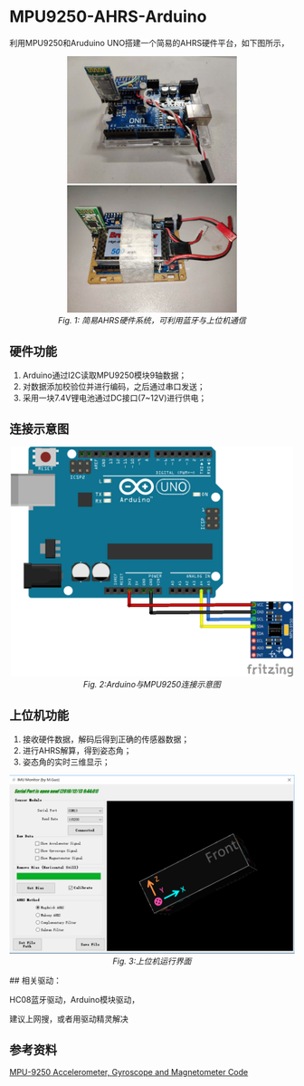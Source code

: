 

# MPU9250-AHRS-Arduino

利用MPU9250和Aruduino UNO搭建一个简易的AHRS硬件平台，如下图所示，

<p align="center">
  <img src="./images/demo2.jpg" width="300" />
  <img src="./images/demo3.jpg" width="300" />
  <br>
  <em>Fig. 1: 简易AHRS硬件系统，可利用蓝牙与上位机通信</em>
</p>


## 硬件功能

1. Arduino通过I2C读取MPU9250模块9轴数据；
2. 对数据添加校验位并进行编码，之后通过串口发送；
3. 采用一块7.4V锂电池通过DC接口(7~12V)进行供电；



## 连接示意图

<p align="center">
  <img src="./images/arduino-and-mpu9250_bb.png" width="500" />
  <br>
  <em>Fig. 2:Arduino与MPU9250连接示意图</em>
</p>


## 上位机功能

1. 接收硬件数据，解码后得到正确的传感器数据；
2. 进行AHRS解算，得到姿态角；
3. 姿态角的实时三维显示；



<p align="center">
  <img src="./images/desktop.png" width="700" />
  <br>
  <em>Fig. 3:上位机运行界面</em>
</p>
## 相关驱动：

HC08蓝牙驱动，Arduino模块驱动，

建议上网搜，或者用驱动精灵解决

## 参考资料

[MPU-9250 Accelerometer, Gyroscope and Magnetometer Code](http://robojax.com/learn/arduino/?vid=robojax-MPU9250)
